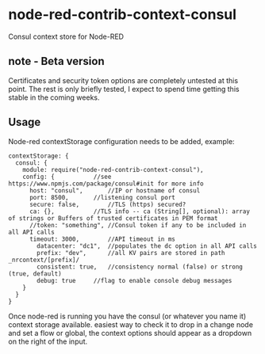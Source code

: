 # node-red-contrib-context-consul
Consul context store for Node-RED

## note - Beta version
Certificates and security token options are completely untested at this point. The rest is only briefly tested, I expect to spend time getting this stable in the coming weeks. 

## Usage
Node-red contextStorage configuration needs to be added, example:

    contextStorage: {
      consul: {
        module: require("node-red-contrib-context-consul"),
        config: {			//see https://www.npmjs.com/package/consul#init for more info
          host: "consul",		//IP or hostname of consul
          port: 8500,		//listening consul port
          secure: false,		//TLS (https) secured?
          ca: {},			//TLS info -- ca (String[], optional): array of strings or Buffers of trusted certificates in PEM format
          //token: "something",	//Consul token if any to be included in all API calls
          timeout: 3000,		//API timeout in ms
        	datacenter: "dc1",	//populates the dc option in all API calls
        	prefix: "dev",		//all KV pairs are stored in path _nrcontext/[prefix]/
        	consistent: true,	//consistency normal (false) or strong (true, default)
        	debug: true		//flag to enable console debug messages
        }
      }
    }

Once node-red is running you have the consul (or whatever you name it) context storage available. easiest way to check it to drop in a change node and set a flow or global, the context options should appear as a dropdown on the right of the input.
